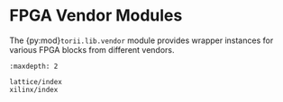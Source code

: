 # FPGA Vendor Modules

The {py:mod}`torii.lib.vendor` module provides wrapper instances for various FPGA blocks from different vendors.

```{toctree}
:maxdepth: 2

lattice/index
xilinx/index
```
